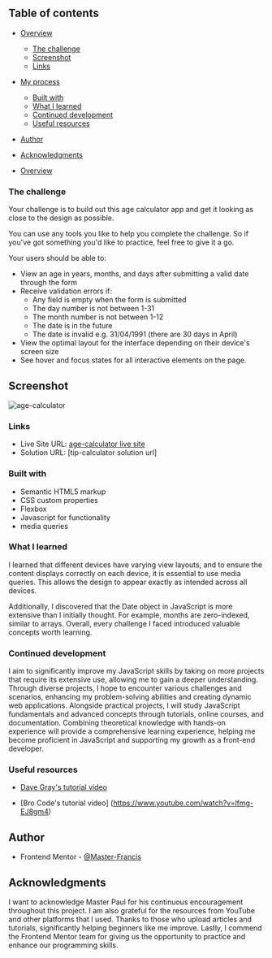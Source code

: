 ## Table of contents

- [Overview](#overview)
  - [The challenge](#the-challenge)
  - [Screenshot](#screenshot)
  - [Links](#links)
- [My process](#my-process)
  - [Built with](#built-with)
  - [What I learned](#what-i-learned)
  - [Continued development](#continued-development)
  - [Useful resources](#useful-resources)
- [Author](#author)
- [Acknowledgments](#acknowledgments)

- [Overview](#overview)

### The challenge

Your challenge is to build out this age calculator app and get it looking as close to the design as possible.

You can use any tools you like to help you complete the challenge. So if you've got something you'd like to practice, feel free to give it a go.

Your users should be able to:

- View an age in years, months, and days after submitting a valid date through the form
- Receive validation errors if:
  - Any field is empty when the form is submitted
  - The day number is not between 1-31
  - The month number is not between 1-12
  - The date is in the future
  - The date is invalid e.g. 31/04/1991 (there are 30 days in April)
- View the optimal layout for the interface depending on their device's screen size
- See hover and focus states for all interactive elements on the page.

## Screenshot

![age-calculator](image.png)

### Links

- Live Site URL: [age-calculator live site](https://66956512c84a2083abbed8cc--lovely-melomakarona-b75fba.netlify.app/)
- Solution URL: [tip-calculator solution url]

### Built with

- Semantic HTML5 markup
- CSS custom properties
- Flexbox
- Javascript for functionality
- media queries

### What I learned

I learned that different devices have varying view layouts, and to ensure the content displays correctly on each device, it is essential to use media queries. This allows the design to appear exactly as intended across all devices.

Additionally, I discovered that the Date object in JavaScript is more extensive than I initially thought. For example, months are zero-indexed, similar to arrays. Overall, every challenge I faced introduced valuable concepts worth learning.

### Continued development

I aim to significantly improve my JavaScript skills by taking on more projects that require its extensive use, allowing me to gain a deeper understanding. Through diverse projects, I hope to encounter various challenges and scenarios, enhancing my problem-solving abilities and creating dynamic web applications. Alongside practical projects, I will study JavaScript fundamentals and advanced concepts through tutorials, online courses, and documentation. Combining theoretical knowledge with hands-on experience will provide a comprehensive learning experience, helping me become proficient in JavaScript and supporting my growth as a front-end developer.

### Useful resources

- [Dave Gray's tutorial video](https://www.hostitsmart.com/blog/best-youtube-channels-to-learn-web-development/)

- [Bro Code's tutorial video]
  (https://www.youtube.com/watch?v=lfmg-EJ8gm4)

## Author

- Frontend Mentor - [@Master-Francis](https://www.frontendmentor.io/profile/freshframcis)

## Acknowledgments

I want to acknowledge Master Paul for his continuous encouragement throughout this project. I am also grateful for the resources from YouTube and other platforms that I used. Thanks to those who upload articles and tutorials, significantly helping beginners like me improve. Lastly, I commend the Frontend Mentor team for giving us the opportunity to practice and enhance our programming skills.
